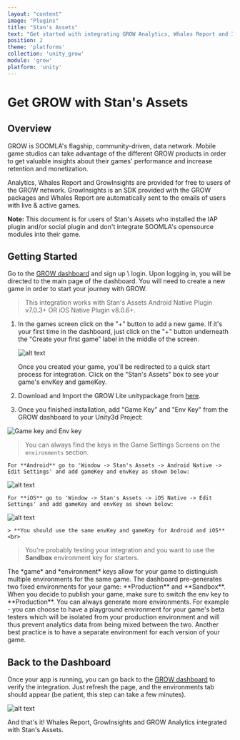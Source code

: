 ```yaml
---
layout: "content"
image: "Plugins"
title: "Stan's Assets"
text: "Get started with integrating GROW Analytics, Whales Report and Insights for Unity3D with Stan's Assets. Doesn't Include any of SOOMLA's opensource modules, only Highway and GrowInsights."
position: 2
theme: 'platforms'
collection: 'unity_grow'
module: 'grow'
platform: 'unity'
---
```


# Get GROW with Stan's Assets

## Overview

GROW is SOOMLA's flagship, community-driven, data network. Mobile game studios can take advantage of the different GROW products in order to get valuable insights about their games' performance and increase retention and monetization.

Analytics, Whales Report and GrowInsights are provided for free to users of the GROW network. GrowInsights is an SDK provided with the GROW packages and Whales Report are automatically sent to the emails of users with live & active games.

**Note:** This document is for users of Stan's Assets who installed the IAP plugin and/or social plugin and don't integrate SOOMLA's opensource modules into their game.

## Getting Started

Go to the [GROW dashboard](https://doorman.soom.la/oauth/authorize?response_type=code&redirect_uri=http%3A%2F%2Fdashboard.soom.la%2Fauth%2Fdoorman%2Fcallback&scope=own&client_id=growDashboard&referrer=stansassets) and sign up \ login. Upon logging in, you will be directed to the main page of the dashboard. You will need to create a new game in order to start your journey with GROW.

> This integration works with Stan's Assets Android Native Plugin v7.0.3+ OR iOS Native Plugin v8.0.6+.

1. In the games screen click on the "+" button to add a new game. If it's your first time in the dashboard, just click on the "+" button underneath the "Create your first game" label in the middle of the screen.

	  ![alt text](/img/tutorial_img/unity_grow/addNewApp.png "Add new app")

	<div class="info-box">Once you created your game, you'll be redirected to a quick start process for integration. Click on the "Stan's Assets" box to see your game's envKey and gameKey.</div>

2. Download and Import the GROW Lite unitypackage from [here](http://library.soom.la/fetch/unity3d-soomla-grow-lite/latest?cf=kb).

3. Once you finished installation, add "Game Key" and "Env Key" from the GROW dashboard to your Unity3d Project:

  <img src="/img/tutorial_img/unity_grow/dashboardKeys.png" alt="Game key and Env key" style="border:0;">

  > You can always find the keys in the Game Settings Screens on the `environments` section.

	For **Android** go to 'Window -> Stan's Assets -> Android Native -> Edit Settings' and add gameKey and envKey as shown below:  
  ![alt text](/img/tutorial_img/unity_grow/stansassets_android_editor.png "Keys")

	For **iOS** go to 'Window -> Stan's Assets -> iOS Native -> Edit Settings' and add gameKey and envKey as shown below:  
  ![alt text](/img/tutorial_img/unity_grow/stansassets_ios_editor.png "Keys")

	> **You should use the same envKey and gameKey for Android and iOS**  
	<br>
  > You're probably testing your integration and you want to use the **Sandbox** environment key for starters.

  <div class="info-box">The *game* and *environment* keys allow for your game to distinguish multiple environments for the same game. The dashboard pre-generates two fixed environments for your game: **Production** and **Sandbox**. When you decide to publish your game, make sure to switch the env key to **Production**.  You can always generate more environments.  For example - you can choose to have a playground environment for your game's beta testers which will be isolated from your production environment and will thus prevent analytics data from being mixed between the two.  Another best practice is to have a separate environment for each version of your game.</div>


## Back to the Dashboard

Once your app is running, you can go back to the [GROW dashboard](https://doorman.soom.la/oauth/authorize?response_type=code&redirect_uri=http%3A%2F%2Fdashboard.soom.la%2Fauth%2Fdoorman%2Fcallback&scope=own&client_id=growDashboard&referrer=stansassets) to verify the integration. Just refresh the page, and the environments tab should appear (be patient, this step can take a few minutes).

![alt text](/img/tutorial_img/unity_grow/verifyIntegration.png "Verify Integration")

And that's it! Whales Report, GrowInsights and GROW Analytics integrated with Stan's Assets.

